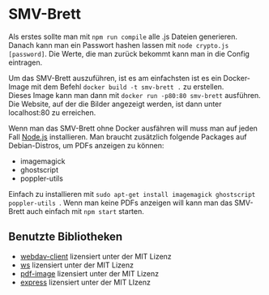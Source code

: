 SMV-Brett
=========

Als erstes sollte man mit ```npm run compile``` alle .js Dateien generieren.
Danach kann man ein Passwort hashen lassen mit ```node crypto.js [password]```.
Die Werte, die man zurück bekommt kann man in die Config eintragen.

Um das SMV-Brett auszuführen, ist es am einfachsten ist es ein Docker-Image mit dem Befehl ```docker build -t smv-brett .``` zu erstellen.<br>
Dieses Image kann man dann mit ```docker run -p80:80 smv-brett``` ausführen.<br>
Die Website, auf der die Bilder angezeigt werden, ist dann unter localhost:80 zu erreichen.

Wenn man das SMV-Brett ohne Docker ausfähren will muss man auf jeden Fall [Node.js](https://nodejs.org/en/download/) installieren.
Man braucht zusätzlich folgende Packages auf Debian-Distros, um PDFs anzeigen zu können:
- imagemagick 
- ghostscript 
- poppler-utils

Einfach zu installieren mit ```sudo apt-get install imagemagick ghostscript poppler-utils ```.
Wenn man keine PDFs anzeigen will kann man das SMV-Brett auch einfach mit ```npm start``` starten.


Benutzte Bibliotheken
---
- [webdav-client](https://github.com/perry-mitchell/webdav-client) lizensiert unter der MIT Lizenz
- [ws](https://github.com/websockets/ws) lizensiert unter der MIT Lizenz
- [pdf-image](https://github.com/mooz/node-pdf-image) lizensiert unter der MIT Lizenz
- [express](https://github.com/expressjs/express) lizensiert unter der MIT LIzenz